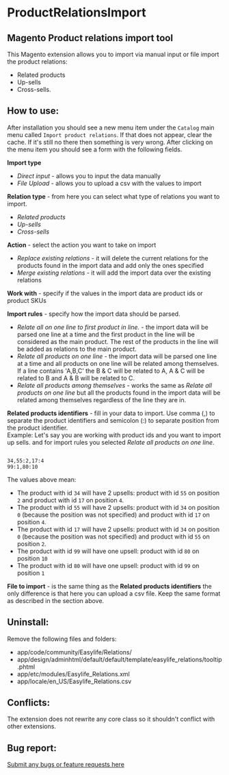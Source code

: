 ProductRelationsImport
======================

Magento Product relations import tool
------

This Magento extension allows you to import via manual input or file import the product relations:
 - Related products
 - Up-sells  
 - Cross-sells.

How to use:
---------
After installation you should see a new menu item under the `Catalog` main menu called `Import product relations`.
If that does not appear, clear the cache. If it's still no there then something is very wrong.
After clicking on the menu item you should see a form with the following fields.

**Import type**  
 - *Direct input* - allows you to input the data manually  
 - *File Upload* - allows you to upload a csv with the values to import  

**Relation type** - from here you can select what type of relations you want to import.  
 - *Related products*  
 - *Up-sells*  
 - *Cross-sells*  

**Action** - select the action you want to take on import  
 - *Replace existing relations* - it will delete the current relations for the products found in the import data and add only the ones specified  
 - *Merge existing relations* - it will add the import data over the existing relations  

**Work with** - specify if the values in the import data are product ids or product SKUs  

**Import rules** - specify how the import data should be parsed.  
 - *Relate all on one line to first product in line.* - the import data will be parsed one line at a time and the first product in the line will be considered as the main product. The rest of the products in the line will be added as relations to the main product.  
 - *Relate all products on one line* - the import data will be parsed one line at a time and all products on one line will be related among themselves. If a line contains 'A,B,C' the B & C will be related to A, A & C will be related to B and A & B will be related to C.  
 - *Relate all products among themselves* - works the same as *Relate all products on one line* but all the products found in the import data will be related among themselves regardless of the line they are in.  

**Related products identifiers** - fill in your data to import. Use comma (,) to separate the product identifiers and semicolon (:) to separate position from the product identifier.  
Example:
Let's say you are working with product ids and you want to import up sells. and for import rules you selected *Relate all products on one line*.

<pre><code>
34,55:2,17:4
99:1,80:10
</code></pre>

The values above mean:  
 - The product with id `34` will have 2 upsells: product with id `55` on position `2` and product with id `17` on position `4`.  
 - The product with id `55` will have 2 upsells: product with id `34` on position `0` (because the position was not specified) and product with id `17` on position `4`.  
 - The product with id `17` will have 2 upsells: product with id `34` on position `0` (because the position was not specified) and product with id `55` on position `2`.  
 - The product with id `99` will have one upsell: product with id `80` on position `10`  
 - The product with id `80` will have one upsell: product with id `99` on position `1`  

**File to import** - is the same thing as the **Related products identifiers** the only difference is that here you can upload a csv file. Keep the same format as described in the section above.  

Uninstall:
---------
Remove the following files and folders:  

 - app/code/community/Easylife/Relations/  
 - app/design/adminhtml/default/default/template/easylife_relations/tooltip.phtml  
 - app/etc/modules/Easylife_Relations.xml  
 - app/locale/en\_US/Easylife\_Relations.csv  

Conflicts:
--------
The extension does not rewrite any core class so it shouldn't conflict with other extensions.

Bug report:
--------
<a href="https://github.com/tzyganu/ProductRelationsImport/issues">Submit any bugs or feature requests here</a>
